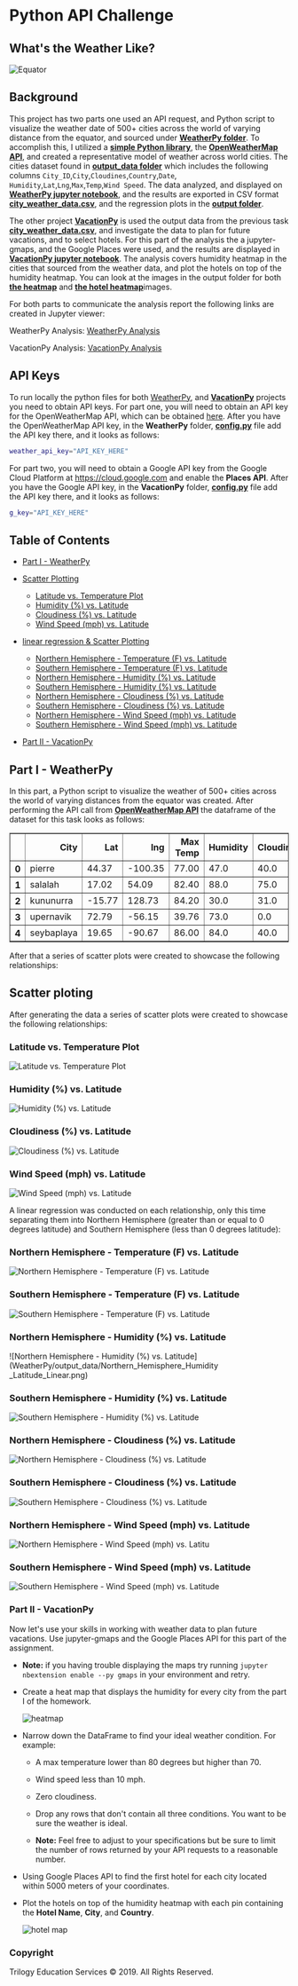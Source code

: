 # Python API Challenge
## What's the Weather Like?
![Equator](Images/second.gif)
## Background

This project has two parts one used an API request, and Python script to visualize the weather date of 500+ cities across the world of varying distance from the equator, and sourced under [**WeatherPy folder**](WeatherPy/). To accomplish this, I utilized a [**simple Python library**](https://pypi.python.org/pypi/citipy), the [**OpenWeatherMap API**](https://openweathermap.org/api), and created a representative model of weather across world cities. The cities dataset found in [**output_data folder**](WeatherPy/output_data/cities.csv) which includes the following columns `City_ID`,`City`,`Cloudines`,`Country`,`Date`, `Humidity`,`Lat`,`Lng`,`Max`,`Temp`,`Wind Speed`. The data analyzed, and displayed on [**WeatherPy jupyter notebook**](WeatherPy/WeatherPy.ipynb), and the results are exported in CSV format [**city_weather_data.csv**](WeatherPy/output_data/city_weather_data.csv), and the regression plots in the [**output folder**](WeatherPy/output_data/).

The other project [**VacationPy**](VacationPy/) is used the output data from the previous task [**city_weather_data.csv**](WeatherPy/output_data/city_weather_data.csv), and investigate the data to plan for future vacations, and to select hotels. For this part of the analysis the a jupyter-gmaps, and the Google Places were used, and the results are displayed in [**VacationPy jupyter notebook**](VacationPy/VacationPy.ipynb). The analysis covers humidity heatmap in the cities that sourced from the weather data, and plot the hotels on top of the humidity heatmap. You can look at the images in the output folder for both [**the heatmap**](VacationPy/output_data/Heatmap.png) and [**the hotel heatmap**](VacationPy/output_data/hotel.png,)images.

For both parts to communicate the analysis report the following links are created in Jupyter viewer: 

WeatherPy Analysis: [WeatherPy Analysis](https://nbviewer.ipython.org/github/ermiasgelaye/python-api-challenge/blob/master/WeatherPy/WeatherPy.ipynb) 

VacationPy Analysis: [VacationPy Analysis](https://nbviewer.ipython.org/github/ermiasgelaye/python-api-challenge/blob/master/VacationPy/.ipynb_checkpoints/VacationPy-checkpoint.ipynb) 

## <a name="api_keys"></a> API Keys


To run locally the python files for both [WeatherPy](WeatherPy/WeatherPy.ipynb), and [**VacationPy**](VacationPyy/VacationPy.ipynb) projects you need to obtain API keys. For part one, you will need to obtain an API key for the OpenWeatherMap API, which can be obtained [here](https://home.openweathermap.org/api_keys). After you have the OpenWeatherMap API key, in the **WeatherPy** folder, [**config.py**](WeatherPy/api_keys.py) file add the API key there, and it looks as follows:

```bash
weather_api_key="API_KEY_HERE"

```
For part two, you will need to obtain a Google API key from the Google Cloud Platform at <https://cloud.google.com> and enable the **Places API**. After you have the Google API key, in the **VacationPy** folder, [**config.py**](VacationPy/api_keys.py) file add the API key there, and it looks as follows:

```bash
g_key="API_KEY_HERE"
```

## Table of Contents
* [Part I - WeatherPy](#WeatherPy)
 * [Scatter Plotting](#Scatter_Plotting)
    - [Latitude vs. Temperature Plot](#Latitude_vs._Temperature_Plot)
    - [Humidity (%) vs. Latitude](#Humidity_(%)_vs._Latitude)
    - [Cloudiness (%) vs. Latitude](#Cloudiness_(%)_vs._Latitude)
    - [Wind Speed (mph) vs. Latitude](#Wind_Speed_(mph)_vs._Latitude)
 * [linear regression & Scatter Plotting](#linear_regression_&_Scatter_Plotting)
    - [Northern Hemisphere - Temperature (F) vs. Latitude](#Northern_Hemisphere_Temperature_(F)_vs._Latitude)
    - [Southern Hemisphere - Temperature (F) vs. Latitude](#Southern_Hemisphere_Temperature_(F)_vs._Latitude)
    - [Northern Hemisphere - Humidity (%) vs. Latitude](#Northern_Hemisphere_Humidity_(%)_vs._Latitude)
    - [Southern Hemisphere - Humidity (%) vs. Latitude](#Northern_Hemisphere_Humidity_(%)_vs._Latitude)
    - [Northern Hemisphere - Cloudiness (%) vs. Latitude](#Northern_Hemisphere_Cloudiness_(%)_vs._Latitude)
    - [Southern Hemisphere - Cloudiness (%) vs. Latitude](#Southern_Hemisphere_Cloudiness_(%)_vs._Latitude)
    - [Northern Hemisphere - Wind Speed (mph) vs. Latitude](#Northern_Hemisphere_Wind_Speed_(mph)_vs._Latitude)
    - [Southern Hemisphere - Wind Speed (mph) vs. Latitude](#Southern_Hemisphere_Wind_Speed_(mph)_vs._Latitude)

* [Part II - VacationPy](#VacationPy)

## <a name="WeatherPy"></a> Part I - WeatherPy

In this part, a Python script to visualize the weather of 500+ cities across the world of varying distances from the equator was created. After performing the API call from [**OpenWeatherMap API**](https://openweathermap.org/api) the dataframe of the dataset for this task looks as follows:

 <table border="1" class="dataframe">
  <thead>
    <tr style="text-align: right;">
      <th></th>
      <th>City</th>
      <th>Lat</th>
      <th>lng</th>
      <th>Max Temp</th>
      <th>Humidity</th>
      <th>Cloudiness</th>
      <th>Wind Speed</th>
      <th>Country</th>
      <th>Date</th>
    </tr>
  </thead>
  <tbody>
    <tr>
      <th>0</th>
      <td>pierre</td>
      <td>44.37</td>
      <td>-100.35</td>
      <td>77.00</td>
      <td>47.0</td>
      <td>40.0</td>
      <td>13.87</td>
      <td>US</td>
      <td>1.592704e+09</td>
    </tr>
    <tr>
      <th>1</th>
      <td>salalah</td>
      <td>17.02</td>
      <td>54.09</td>
      <td>82.40</td>
      <td>88.0</td>
      <td>75.0</td>
      <td>4.70</td>
      <td>OM</td>
      <td>1.592704e+09</td>
    </tr>
    <tr>
      <th>2</th>
      <td>kununurra</td>
      <td>-15.77</td>
      <td>128.73</td>
      <td>84.20</td>
      <td>30.0</td>
      <td>31.0</td>
      <td>13.87</td>
      <td>AU</td>
      <td>1.592704e+09</td>
    </tr>
    <tr>
      <th>3</th>
      <td>upernavik</td>
      <td>72.79</td>
      <td>-56.15</td>
      <td>39.76</td>
      <td>73.0</td>
      <td>0.0</td>
      <td>8.52</td>
      <td>GL</td>
      <td>1.592704e+09</td>
    </tr>
    <tr>
      <th>4</th>
      <td>seybaplaya</td>
      <td>19.65</td>
      <td>-90.67</td>
      <td>86.00</td>
      <td>84.0</td>
      <td>40.0</td>
      <td>11.41</td>
      <td>MX</td>
      <td>1.592704e+09</td>
    </tr>
  </tbody>
</table>

After that a series of scatter plots were created to showcase the following relationships:

## <a name="Scatter_Plotting"></a> Scatter ploting
After generating the data a series of scatter plots were created to showcase the following relationships:

### <a name="(#Latitude_vs._Temperature_Plot"></a>Latitude vs. Temperature Plot
![Latitude vs. Temperature Plot](WeatherPy/output_data/latitude_vs_temperature.png)

### <a name="Humidity_(%)_vs._Latitude"></a>Humidity (%) vs. Latitude
![Humidity (%) vs. Latitude](WeatherPy/output_data/latitude_vs_humidity.png)

### <a name="#Cloudiness_(%)_vs._Latitude"></a>Cloudiness (%) vs. Latitude
![Cloudiness (%) vs. Latitude](WeatherPy/output_data/latitude_vs_cloudiness.png)

### <a name="#Wind_Speed_(mph)_vs._Latitude"></a>Wind Speed (mph) vs. Latitude

![Wind Speed (mph) vs. Latitude](WeatherPy/output_data/latitude_vs_wind_speed.png)


A linear regression was conducted on each relationship, only this time separating them into Northern Hemisphere (greater than or equal to 0 degrees latitude) and Southern Hemisphere (less than 0 degrees latitude):

### <a name="#Northern_Hemisphere_Temperature_(F)_vs._Latitude"></a> Northern Hemisphere - Temperature (F) vs. Latitude
![Northern Hemisphere - Temperature (F) vs. Latitude](WeatherPy/output_data/Northern_Hemisphere_Max_lat_lin.png)
### <a name="#Southern_Hemisphere_Temperature_(F)_vs._Latitude"></a> Southern Hemisphere - Temperature (F) vs. Latitude
![Southern Hemisphere - Temperature (F) vs. Latitude](WeatherPy/output_data/southern_Hemisphere_Max_lat_lin.png)
### <a name="Northern_Hemisphere_Humidity_(%)_vs._Latitude"></a> Northern Hemisphere - Humidity (%) vs. Latitude
![Northern Hemisphere - Humidity (%) vs. Latitude](WeatherPy/output_data/Northern_Hemisphere_Humidity _Latitude_Linear.png)
### <a name="Southern_Hemisphere_Humidity_(%)_vs._Latitude"></a> Southern Hemisphere - Humidity (%) vs. Latitude
![Southern Hemisphere - Humidity (%) vs. Latitude](WeatherPy/output_data/southern_humudity_Hemisphere_Max_lat_lin.png)
### <a name="Northern_Hemisphere_Cloudiness_(%)_vs._Latitude"></a> Northern Hemisphere - Cloudiness (%) vs. Latitude
![Northern Hemisphere - Cloudiness (%) vs. Latitude](WeatherPy/output_data/Northern_Hemisphere_Cloudiness_Latitude_Linear.png)
### <a name="Southern_Hemisphere_Cloudiness_(%)_vs._Latitude"></a> Southern Hemisphere - Cloudiness (%) vs. Latitude
![Southern Hemisphere - Cloudiness (%) vs. Latitude](WeatherPy/output_data/Southern_Hemisphere_Cloudiness_Latitude_Linear.png)
### <a name="Northern_Hemisphere_Wind_Speed_(mph)_vs._Latitude"></a> Northern Hemisphere - Wind Speed (mph) vs. Latitude
![Northern Hemisphere - Wind Speed (mph) vs. Latitu](WeatherPy/output_data/Northern_Hemisphere_Wind_Speed_Latitude_Lin.png)
### <a name="Southern_Hemisphere_Wind Speed_(mph) vs. Latitude"></a> Southern Hemisphere - Wind Speed (mph) vs. Latitude
![Southern Hemisphere - Wind Speed (mph) vs. Latitude](WeatherPy/output_data/Southern_Hemisphere_Wind_Speed_Latitude_Linear_Regression.png)

### Part II - VacationPy

Now let's use your skills in working with weather data to plan future vacations. Use jupyter-gmaps and the Google Places API for this part of the assignment.

* **Note:** if you having trouble displaying the maps try running `jupyter nbextension enable --py gmaps` in your environment and retry.

* Create a heat map that displays the humidity for every city from the part I of the homework.

  ![heatmap](Images/heatmap.png)

* Narrow down the DataFrame to find your ideal weather condition. For example:

  * A max temperature lower than 80 degrees but higher than 70.

  * Wind speed less than 10 mph.

  * Zero cloudiness.

  * Drop any rows that don't contain all three conditions. You want to be sure the weather is ideal.

  * **Note:** Feel free to adjust to your specifications but be sure to limit the number of rows returned by your API requests to a reasonable number.

* Using Google Places API to find the first hotel for each city located within 5000 meters of your coordinates.

* Plot the hotels on top of the humidity heatmap with each pin containing the **Hotel Name**, **City**, and **Country**.

  ![hotel map](Images/hotel_map.png)




### Copyright

Trilogy Education Services © 2019. All Rights Reserved.
